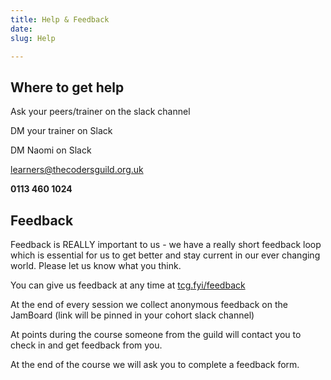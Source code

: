 ```yaml
---
title: Help & Feedback
date: 
slug: Help

---
```


## Where to get help

Ask your peers/trainer on the slack channel

DM your trainer on Slack

DM Naomi on Slack

[learners@thecodersguild.org.uk](mailto:learners@thecodersguild.org.uk)

**0113 460 1024**

## Feedback

Feedback is REALLY important to us - we have a really short feedback loop which is essential for us to get better and stay current in our ever changing world. Please let us know what you think.

You can give us feedback at any time at [tcg.fyi/feedback](https://jamstack.tcg.camp/feedback)

At the end of every session we collect anonymous feedback on the JamBoard (link will be pinned in your cohort slack channel)

At points during the course someone from the guild will contact you to check in and get feedback from you.

At the end of the course we will ask you to complete a feedback form.